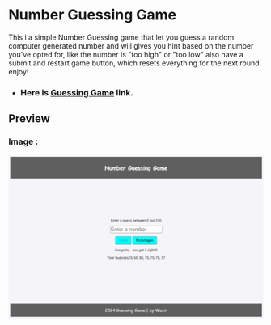# Number Guessing Game
This i a simple Number Guessing game that let you guess a random computer generated number and will gives you hint based on the number you've opted for, like the number is "too high" or "too low"
also have a submit and restart game button, which resets everything for the next round. enjoy!

- ### Here is [Guessing Game](https://guessthenumbash.netlify.app/) link.

## Preview

### Image :
<p align="center">
    <img src="./image/image.png" />
</p>